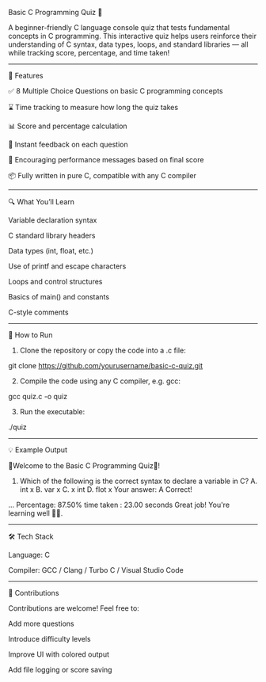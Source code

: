 Basic C Programming Quiz 🧠

A beginner-friendly C language console quiz that tests fundamental concepts in C programming. This interactive quiz helps users reinforce their understanding of C syntax, data types, loops, and standard libraries — all while tracking score, percentage, and time taken!


---

📝 Features

✅ 8 Multiple Choice Questions on basic C programming concepts

⌛ Time tracking to measure how long the quiz takes

📊 Score and percentage calculation

🎯 Instant feedback on each question

🧠 Encouraging performance messages based on final score

📦 Fully written in pure C, compatible with any C compiler



---

🔍 What You’ll Learn

Variable declaration syntax

C standard library headers

Data types (int, float, etc.)

Use of printf and escape characters

Loops and control structures

Basics of main() and constants

C-style comments



---

🚀 How to Run

1. Clone the repository or copy the code into a .c file:

git clone https://github.com/yourusername/basic-c-quiz.git


2. Compile the code using any C compiler, e.g. gcc:

gcc quiz.c -o quiz


3. Run the executable:

./quiz




---

💡 Example Output

🎉Welcome to the Basic C Programming Quiz🎉!

1) Which of the following is the correct syntax to declare a variable in C?
A. int x
B. var x
C. x int
D. flot x
Your answer: A
Correct!

...
Percentage: 87.50%
time taken : 23.00 seconds
Great job! You're learning well 👍🏻.


---

🛠️ Tech Stack

Language: C

Compiler: GCC / Clang / Turbo C / Visual Studio Code



---

🤝 Contributions

Contributions are welcome! Feel free to:

Add more questions

Introduce difficulty levels

Improve UI with colored output

Add file logging or score saving
